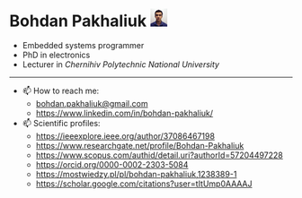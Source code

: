 # Bohdan Pakhaliuk <img src="Photo.jpg" alt="drawing" width="30"/>


- Embedded systems programmer
- PhD in electronics
- Lecturer in *Chernihiv Polytechnic National University*
---
- 📫 How to reach me:
  - bohdan.pakhaliuk@gmail.com
  - https://www.linkedin.com/in/bohdan-pakhaliuk/
- 📫 Scientific profiles:
  - https://ieeexplore.ieee.org/author/37086467198
  - https://www.researchgate.net/profile/Bohdan-Pakhaliuk
  - https://www.scopus.com/authid/detail.uri?authorId=57204497228
  - https://orcid.org/0000-0002-2303-5084
  - https://mostwiedzy.pl/pl/bohdan-pakhaliuk,1238389-1
  - https://scholar.google.com/citations?user=tItUmp0AAAAJ
